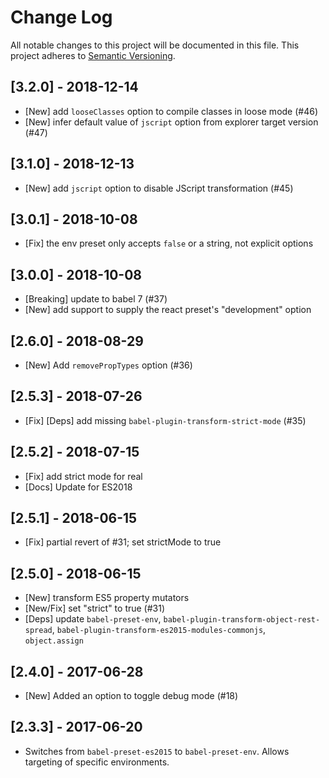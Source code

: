 # Change Log

All notable changes to this project will be documented in this file.
This project adheres to [Semantic Versioning](http://semver.org/).

## [3.2.0] - 2018-12-14
* [New] add `looseClasses` option to compile classes in loose mode (#46)
* [New] infer default value of `jscript` option from explorer target version (#47)

## [3.1.0] - 2018-12-13
* [New] add `jscript` option to disable JScript transformation (#45)

## [3.0.1] - 2018-10-08
* [Fix] the env preset only accepts `false` or a string, not explicit options

## [3.0.0] - 2018-10-08
* [Breaking] update to babel 7 (#37)
* [New] add support to supply the react preset's "development" option

## [2.6.0] - 2018-08-29
* [New] Add `removePropTypes` option (#36)

## [2.5.3] - 2018-07-26
* [Fix] [Deps] add missing `babel-plugin-transform-strict-mode` (#35)

## [2.5.2] - 2018-07-15
* [Fix] add strict mode for real
* [Docs] Update for ES2018

## [2.5.1] - 2018-06-15
* [Fix] partial revert of #31; set strictMode to true

## [2.5.0] - 2018-06-15
* [New] transform ES5 property mutators
* [New/Fix] set "strict" to true (#31)
* [Deps] update `babel-preset-env`, `babel-plugin-transform-object-rest-spread`, `babel-plugin-transform-es2015-modules-commonjs`, `object.assign`

## [2.4.0] - 2017-06-28
* [New] Added an option to toggle debug mode (#18)

## [2.3.3] - 2017-06-20

* Switches from `babel-preset-es2015` to `babel-preset-env`.
  Allows targeting of specific environments.

